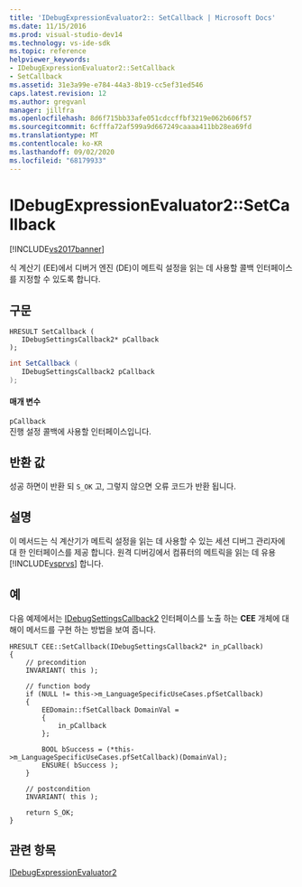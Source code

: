 ```yaml
---
title: 'IDebugExpressionEvaluator2:: SetCallback | Microsoft Docs'
ms.date: 11/15/2016
ms.prod: visual-studio-dev14
ms.technology: vs-ide-sdk
ms.topic: reference
helpviewer_keywords:
- IDebugExpressionEvaluator2::SetCallback
- SetCallback
ms.assetid: 31e3a99e-e784-44a3-8b19-cc5ef31ed546
caps.latest.revision: 12
ms.author: gregvanl
manager: jillfra
ms.openlocfilehash: 8d6f715bb33afe051cdccffbf3219e062b606f57
ms.sourcegitcommit: 6cfffa72af599a9d667249caaaa411bb28ea69fd
ms.translationtype: MT
ms.contentlocale: ko-KR
ms.lasthandoff: 09/02/2020
ms.locfileid: "68179933"
---
```

# <a name="idebugexpressionevaluator2setcallback"></a>IDebugExpressionEvaluator2::SetCallback
[!INCLUDE[vs2017banner](../../../includes/vs2017banner.md)]

식 계산기 (EE)에서 디버거 엔진 (DE)이 메트릭 설정을 읽는 데 사용할 콜백 인터페이스를 지정할 수 있도록 합니다.  
  
## <a name="syntax"></a>구문  
  
```cpp#  
HRESULT SetCallback (  
   IDebugSettingsCallback2* pCallback  
);  
```  
  
```csharp  
int SetCallback (  
   IDebugSettingsCallback2 pCallback  
);  
```  
  
#### <a name="parameters"></a>매개 변수  
 `pCallback`  
 진행 설정 콜백에 사용할 인터페이스입니다.  
  
## <a name="return-value"></a>반환 값  
 성공 하면이 반환 되 `S_OK` 고, 그렇지 않으면 오류 코드가 반환 됩니다.  
  
## <a name="remarks"></a>설명  
 이 메서드는 식 계산기가 메트릭 설정을 읽는 데 사용할 수 있는 세션 디버그 관리자에 대 한 인터페이스를 제공 합니다. 원격 디버깅에서 컴퓨터의 메트릭을 읽는 데 유용 [!INCLUDE[vsprvs](../../../includes/vsprvs-md.md)] 합니다.  
  
## <a name="example"></a>예  
 다음 예제에서는 [IDebugSettingsCallback2](../../../extensibility/debugger/reference/idebugsettingscallback2.md) 인터페이스를 노출 하는 **CEE** 개체에 대해이 메서드를 구현 하는 방법을 보여 줍니다.  
  
```cpp#  
HRESULT CEE::SetCallback(IDebugSettingsCallback2* in_pCallback)  
{  
    // precondition  
    INVARIANT( this );  
  
    // function body  
    if (NULL != this->m_LanguageSpecificUseCases.pfSetCallback)  
    {  
        EEDomain::fSetCallback DomainVal =  
        {  
            in_pCallback  
        };  
  
        BOOL bSuccess = (*this->m_LanguageSpecificUseCases.pfSetCallback)(DomainVal);  
        ENSURE( bSuccess );  
    }  
  
    // postcondition  
    INVARIANT( this );  
  
    return S_OK;  
}  
```  
  
## <a name="see-also"></a>관련 항목  
 [IDebugExpressionEvaluator2](../../../extensibility/debugger/reference/idebugexpressionevaluator2.md)
